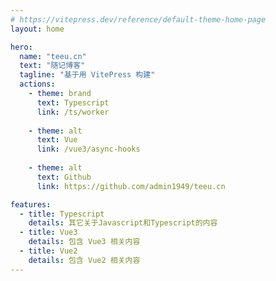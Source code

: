 ```yaml
---
# https://vitepress.dev/reference/default-theme-home-page
layout: home

hero:
  name: "teeu.cn"
  text: "随记博客"
  tagline: "基于用 VitePress 构建"
  actions:
    - theme: brand
      text: Typescript
      link: /ts/worker
      
    - theme: alt
      text: Vue
      link: /vue3/async-hooks
      
    - theme: alt
      text: Github
      link: https://github.com/admin1949/teeu.cn

features:
  - title: Typescript
    details: 其它关于Javascript和Typescript的内容
  - title: Vue3
    details: 包含 Vue3 相关内容
  - title: Vue2
    details: 包含 Vue2 相关内容
---
```


